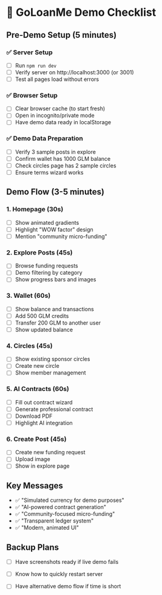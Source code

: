 # 🎯 GoLoanMe Demo Checklist

## Pre-Demo Setup (5 minutes)

### ✅ Server Setup
- [ ] Run `npm run dev` 
- [ ] Verify server on http://localhost:3000 (or 3001)
- [ ] Test all pages load without errors

### ✅ Browser Setup
- [ ] Clear browser cache (to start fresh)
- [ ] Open in incognito/private mode
- [ ] Have demo data ready in localStorage

### ✅ Demo Data Preparation
- [ ] Verify 3 sample posts in explore
- [ ] Confirm wallet has 1000 GLM balance
- [ ] Check circles page has 2 sample circles
- [ ] Ensure terms wizard works

## Demo Flow (3-5 minutes)

### 1. Homepage (30s)
- [ ] Show animated gradients
- [ ] Highlight "WOW factor" design
- [ ] Mention "community micro-funding"

### 2. Explore Posts (45s)
- [ ] Browse funding requests
- [ ] Demo filtering by category
- [ ] Show progress bars and images

### 3. Wallet (60s)
- [ ] Show balance and transactions
- [ ] Add 500 GLM credits
- [ ] Transfer 200 GLM to another user
- [ ] Show updated balance

### 4. Circles (45s)
- [ ] Show existing sponsor circles
- [ ] Create new circle
- [ ] Show member management

### 5. AI Contracts (60s)
- [ ] Fill out contract wizard
- [ ] Generate professional contract
- [ ] Download PDF
- [ ] Highlight AI integration

### 6. Create Post (45s)
- [ ] Create new funding request
- [ ] Upload image
- [ ] Show in explore page

## Key Messages
- ✅ "Simulated currency for demo purposes"
- ✅ "AI-powered contract generation"
- ✅ "Community-focused micro-funding"
- ✅ "Transparent ledger system"
- ✅ "Modern, animated UI"

## Backup Plans
- [ ] Have screenshots ready if live demo fails
- [ ] Know how to quickly restart server
- [ ] Have alternative demo flow if time is short

